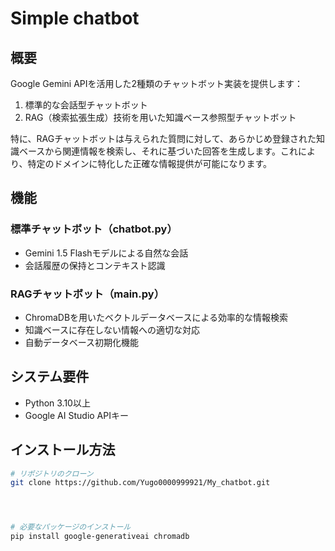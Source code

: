 # Simple chatbot

## 概要

Google Gemini APIを活用した2種類のチャットボット実装を提供します：
1. 標準的な会話型チャットボット
2. RAG（検索拡張生成）技術を用いた知識ベース参照型チャットボット

特に、RAGチャットボットは与えられた質問に対して、あらかじめ登録された知識ベースから関連情報を検索し、それに基づいた回答を生成します。これにより、特定のドメインに特化した正確な情報提供が可能になります。

## 機能

### 標準チャットボット（chatbot.py）
- Gemini 1.5 Flashモデルによる自然な会話
- 会話履歴の保持とコンテキスト認識

### RAGチャットボット（main.py）
- ChromaDBを用いたベクトルデータベースによる効率的な情報検索
- 知識ベースに存在しない情報への適切な対応
- 自動データベース初期化機能

## システム要件

- Python 3.10以上
- Google AI Studio APIキー

## インストール方法

```bash
# リポジトリのクローン
git clone https://github.com/Yugo0000999921/My_chatbot.git




# 必要なパッケージのインストール
pip install google-generativeai chromadb


